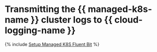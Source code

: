 # Transmitting the {{ managed-k8s-name }} cluster logs to {{ cloud-logging-name }}

{% include [Setup Managed K8S Fluent Bit](../../_tutorials/k8s-fluent-bit-logging.md) %}